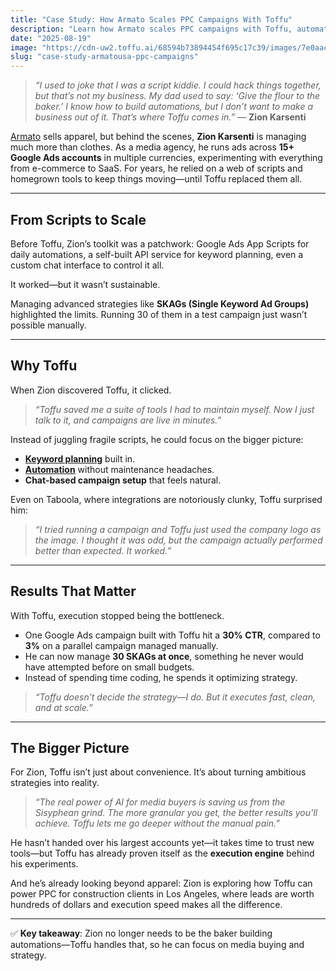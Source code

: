 ```yaml
---
title: "Case Study: How Armato Scales PPC Campaigns With Toffu"
description: "Learn how Armato scales PPC campaigns with Toffu, automates ad copy testing with AI, and scales winning variations across campaigns."
date: "2025-08-19"
image: "https://cdn-uw2.toffu.ai/68594b73894454f695c17c39/images/7e0aac2b-617f-4af1-b7d5-9db46fe8cb4c.png"
slug: "case-study-armatousa-ppc-campaigns"
---
```


> *“I used to joke that I was a script kiddie. I could hack things together, but that’s not my business. My dad used to say: ‘Give the flour to the baker.’ I know how to build automations, but I don’t want to make a business out of it. That’s where Toffu comes in.”* — **Zion Karsenti**  

[Armato](https://armatousa.com/) sells apparel, but behind the scenes, **Zion Karsenti** is managing much more than clothes. As a media agency, he runs ads across **15+ Google Ads accounts** in multiple currencies, experimenting with everything from e-commerce to SaaS. For years, he relied on a web of scripts and homegrown tools to keep things moving—until Toffu replaced them all.  

---

## From Scripts to Scale  

Before Toffu, Zion’s toolkit was a patchwork: Google Ads App Scripts for daily automations, a self-built API service for keyword planning, even a custom chat interface to control it all.  

It worked—but it wasn’t sustainable.  

Managing advanced strategies like **SKAGs (Single Keyword Ad Groups)** highlighted the limits. Running 30 of them in a test campaign just wasn’t possible manually.  

---

## Why Toffu  

When Zion discovered Toffu, it clicked.  

> *“Toffu saved me a suite of tools I had to maintain myself. Now I just talk to it, and campaigns are live in minutes.”*  

Instead of juggling fragile scripts, he could focus on the bigger picture:  

- **[Keyword planning](https://toffu.ai/use-cases/keyword-research)** built in.  
- **[Automation](https://toffu.ai/lp/google-ads-automation)** without maintenance headaches.  
- **Chat-based campaign setup** that feels natural.  

Even on Taboola, where integrations are notoriously clunky, Toffu surprised him:  

> *“I tried running a campaign and Toffu just used the company logo as the image. I thought it was odd, but the campaign actually performed better than expected. It worked.”*  

---

## Results That Matter  

With Toffu, execution stopped being the bottleneck.  

- One Google Ads campaign built with Toffu hit a **30% CTR**, compared to **3%** on a parallel campaign managed manually.  
- He can now manage **30 SKAGs at once**, something he never would have attempted before on small budgets.  
- Instead of spending time coding, he spends it optimizing strategy.  

> *“Toffu doesn’t decide the strategy—I do. But it executes fast, clean, and at scale.”*  

---

## The Bigger Picture  

For Zion, Toffu isn’t just about convenience. It’s about turning ambitious strategies into reality.  

> *“The real power of AI for media buyers is saving us from the Sisyphean grind. The more granular you get, the better results you’ll achieve. Toffu lets me go deeper without the manual pain.”*  

He hasn’t handed over his largest accounts yet—it takes time to trust new tools—but Toffu has already proven itself as the **execution engine** behind his experiments.  

And he’s already looking beyond apparel: Zion is exploring how Toffu can power PPC for construction clients in Los Angeles, where leads are worth hundreds of dollars and execution speed makes all the difference.  

---

✅ **Key takeaway**: Zion no longer needs to be the baker building automations—Toffu handles that, so he can focus on media buying and strategy.  
